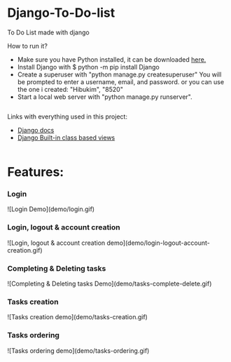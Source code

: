# Django-To-Do-list
To Do List made with django

How to run it?
<table>
  <tbody>
       <ul>
         <li>Make sure you have Python installed, it can be downloaded <a href="https://www.python.org/downloads/">here.</a></li>
         <li>Install Django with $ python -m pip install Django</li>
         <li>Create a superuser with "python manage.py createsuperuser" You will be prompted to enter a username, email, and password. or you can use the one i created: "Hibukim", "8520"</li>
         <li>Start a local web server with "python manage.py runserver".</li>
       </ul>
  </tbody>
</table>

Links with everything used in this project:
<table>
  <tbody>
       <ul>
         <li><a href="https://docs.djangoproject.com/en/3.2/">Django docs</a></li>
         <li><a href="https://docs.djangoproject.com/en/3.2/ref/class-based-views/">Django Built-in class based views</a></li>
       </ul>
  </tbody>
</table>


<h1>Features:</h1>
<h3>Login</h3>
![Login Demo](demo/login.gif)
<h3>Login, logout & account creation</h3>
![Login, logout & account creation demo](demo/login-logout-account-creation.gif)
<h3>Completing & Deleting tasks</h3>
![Completing & Deleting tasks Demo](demo/tasks-complete-delete.gif)
<h3>Tasks creation</h3>
![Tasks creation demo](demo/tasks-creation.gif)
<h3>Tasks ordering</h3>
![Tasks ordering demo](demo/tasks-ordering.gif)
